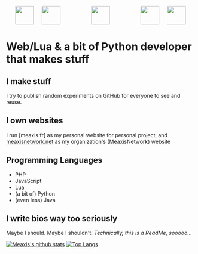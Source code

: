 <p align="center">
  <img src="https://upload.wikimedia.org/wikipedia/commons/thumb/c/c3/Python-logo-notext.svg/1200px-Python-logo-notext.svg.png" width="50px" height="50px"><span>⠀⠀</span><img src="https://upload.wikimedia.org/wikipedia/commons/thumb/c/cf/Lua-Logo.svg/947px-Lua-Logo.svg.png" height="50px"><span>⠀⠀⠀⠀⠀⠀⠀⠀</span><img src="https://meaxisnetwork.net/assets/images/square_logo.png" width="50px" height="50px"><span>⠀⠀⠀⠀⠀⠀⠀⠀</span><img src="https://www.php.net/images/logos/new-php-logo.png" height="50px"><span>⠀⠀</span><img src="https://upload.wikimedia.org/wikipedia/commons/thumb/9/99/Unofficial_JavaScript_logo_2.svg/1200px-Unofficial_JavaScript_logo_2.svg.png" height="50px">
</p>

# Web/Lua & a bit of Python developer that makes stuff
## I make stuff
I try to publish random experiments on GitHub for everyone to see and reuse.

## I own websites
I run [meaxis.fr] as my personal website for personal project, and [meaxisnetwork.net](https://meaxisnetwork.net) as my organization's (MeaxisNetwork) website

## Programming Languages
* PHP
* JavaScript
* Lua
* (a bit of) Python
* (even less) Java

## I write bios way too seriously
Maybe I should. Maybe I shouldn't. *Technically, this is a ReadMe, sooooo...*

[![Meaxis's github stats](https://github-readme-stats.vercel.app/api?username=meaxis)](https://github.com/anuraghazra/github-readme-stats) [![Top Langs](https://github-readme-stats.vercel.app/api/top-langs/?username=anuraghazra&layout=compact)](https://github.com/anuraghazra/github-readme-stats)

